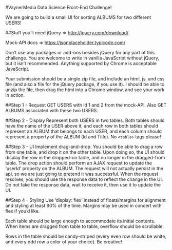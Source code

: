 #VaynerMedia Data Science Front-End Challenge!

We are going to build a small UI for sorting ALBUMS for two different USERS!

##Stuff you’ll need
jQuery => http://jquery.com/download/

Mock-API docs => https://jsonplaceholder.typicode.com/

Don’t use any packages or add-ons besides jQuery for any part of this challenge. You are welcome to write in vanilla JavaScript without jQuery, but it isn’t recommended. Anything supported by Chrome is acceptable JavaScript.


Your submission should be a single zip file, and include an html, js, and css file (and also a file for the jQuery package, if you use it). I should be able to unzip the file, then drag the html into a Chrome window, and see your work in action.

##Step 1 - Request
GET USERS with id 1 and 2 from the mock-API. Also GET ALBUMS associated with these two USERS.

##Step 2 - Display
Represent both USERS in two tables. Both tables should have the name of the USER above it, and each row in both tables should represent an ALBUM that belongs to each USER, and each column should represent a property of the ALBUM (Id and Title). No `<table>` tags please!

##Step 3 - UI
Implement drag-and-drop. You should be able to drag a row from one table, and drop it on the other table. Upon doing so, the UI should display the row in the dropped-on table, and no longer in the dragged-from table.
The drop action should perform an AJAX request to update the ‘userId’ property on the ALBUM. The request will not actually persist in the api, so we are just going to pretend it was successful. When the request resolves, you should use the response data to reflect the change in the UI. Do not fake the response data, wait to receive it, then use it to update the UI.

##Step 4 - Styling
Use ‘display: flex’ instead of floats/margins for alignment and styling at least 90% of the time. Margins may be used in concert with flex if you’d like.

Each table should be large enough to accommodate its initial contents. When items are dragged from table to table, overflow should be scrollable.

Rows in the table should be candy-striped (every even row should be white, and every odd row a color of your choice). Be creative!
